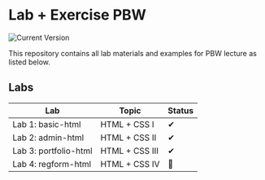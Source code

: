 # Lab + Exercise PBW

![Current Version](https://img.shields.io/badge/version-2022.1-blue?style=flat-square)

This repository contains all lab materials and examples for PBW lecture as listed below.

## Labs

| Lab                   | Topic          | Status |
| --------------------- | -------------- | ------ |
| Lab 1: basic-html     | HTML + CSS I   | ✔      |
| Lab 2: admin-html     | HTML + CSS II  | ✔      |
| Lab 3: portfolio-html | HTML + CSS III | ✔      |
| Lab 4: regform-html   | HTML + CSS IV  | 💬      |
